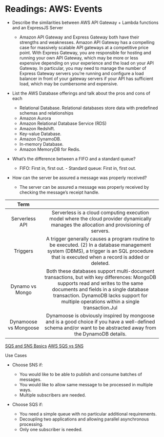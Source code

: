 # Readings: AWS: Events

- Describe the similarities between AWS API Gateway + Lambda functions and an ExpressJS Server

  - Amazon API Gateway and Express Gateway both have their strengths and weaknesses. Amazon API Gateway has a compelling case for massively scalable API gateways at a competitive price point. With Express Gateway, you are responsible for hosting and running your own API Gateway, which may be more or less expensive depending on your experience and the load on your API Gateway. In particular, you may need to manage the number of Express Gateway servers you’re running and configure a load balancer in front of your gateway servers if your API has sufficient load, which may be cumbersome and expensive.

- List the AWS Database offerings and talk about the pros and cons of each

  - Relational Database. Relational databases store data with predefined schemas and relationships
  - Amazon Aurora
  - Amazon Relational Database Service (RDS)
  - Amazon Redshift.
  - Key-value Database.
  - Amazon DynamoDB.
  - In-memory Database.
  - Amazon MemoryDB for Redis.

- What’s the difference between a FIFO and a standard queue?
  - FIFO: First in, first out. - Standard queue: First in, first out.
- How can the server be assured a message was properly received?
  - The server can be assured a message was properly received by checking the message’s receipt handle.

|         Term          |                                                                                                                                                                                                                                                                        |
| :-------------------: | :--------------------------------------------------------------------------------------------------------------------------------------------------------------------------------------------------------------------------------------------------------------------: |
|    Serverless API     |                                                                Serverless is a cloud computing execution model where the cloud provider dynamically manages the allocation and provisioning of servers.                                                                |
|       Triggers        |                                       A trigger generally causes a program routine to be executed. (2) In a database management system (DBMS), a trigger is an SQL procedure that is executed when a record is added or deleted.                                       |
|    Dynamo vs Mongo    | Both these databases support multi-document transactions, but with key differences: MongoDB supports read and writes to the same documents and fields in a single database transaction. DynamoDB lacks support for multiple operations within a single transaction.Jul |
| Dynamoose vs Mongoose |                                                    Dynamoose is obviously inspired by mongoose and is a good choice if you have a well-defined schema and/or want to be abstracted away from the DynamoDB details.                                                     |

[SQS and SNS Basics](https://www.youtube.com/watch?v=UesxWuZMZqI)
[AWS SQS vs SNS](https://medium.com/awesome-cloud/aws-difference-between-sqs-and-sns-61a397bf76c5)

Use Cases

- Choose SNS if:

  - You would like to be able to publish and consume batches of messages.
  - You would like to allow same message to be processed in multiple ways.
  - Multiple subscribers are needed.

- Choose SQS if:
  - You need a simple queue with no particular additional requirements.
  - Decoupling two applications and allowing parallel asynchronous processing.
  - Only one subscriber is needed.
